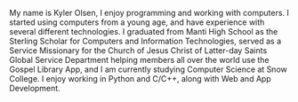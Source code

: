 My name is Kyler Olsen, I enjoy programming and working with computers. I started using computers from a young age, and have experience with several different technologies. I graduated from Manti High School as the Sterling Scholar for Computers and Information Technologies, served as a Service Missionary for the Church of Jesus Christ of Latter-day Saints Global Service Department helping members all over the world use the Gospel Library App, and I am currently studying Computer Science at Snow College. I enjoy working in Python and C/C++, along with Web and App Development.

